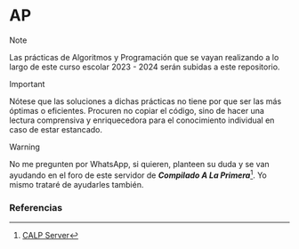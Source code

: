 # AP
> [!NOTE]
> Las prácticas de Algoritmos y Programación que se vayan realizando a lo largo de este curso escolar 2023 - 2024 serán subidas a este repositorio.

> [!IMPORTANT]
> Nótese que las soluciones a dichas prácticas no tiene por que ser las más óptimas o eficientes. Procuren no copiar el código, sino de hacer una lectura comprensiva y enriquecedora para el conocimiento individual en caso de estar estancado.

> [!WARNING]
> No me pregunten por WhatsApp, si quieren, planteen su duda y se van ayudando en el foro de este servidor de ***Compilado A La Primera***[^1]. Yo mismo trataré de ayudarles también.

### Referencias
[^1]: [CALP Server](https://discord.gg/JBQknmBxA9)
